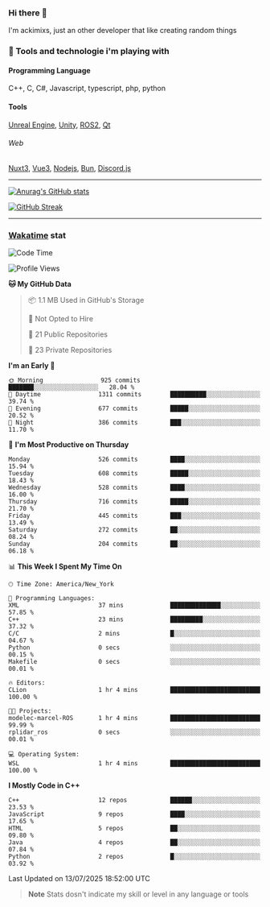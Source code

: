 ### Hi there 👋

I'm ackimixs, just an other developer that like creating random things

### 🧰 Tools and technologie i'm playing with

#### Programming Language
C++, C, C#, Javascript, typescript, php, python

#### Tools
[Unreal Engine](https://www.unrealengine.com), [Unity](https://unity.com/), [ROS2](https://ros.org/), [Qt](https://www.qt.io/)

###### Web
[Nuxt3](https://nuxt.com/), [Vue3](https://vuejs.org/), [Nodejs](https://nodejs.org), [Bun](https://bun.sh/), [Discord.js](https://discord.js.org/)

---

[![Anurag's GitHub stats](https://github-readme-stats.vercel.app/api?username=ackimixs&show_icons=true&theme=github_dark&count_private=true)](https://github.com/anuraghazra/github-readme-stats)

[![GitHub Streak](https://github-readme-streak-stats.herokuapp.com?user=Ackimixs&theme=github-dark-blue&date_format=j%20M%5B%20Y%5D&mode=weekly)](https://git.io/streak-stats)

---
 
 ### [Wakatime](https://wakatime.com/) stat

<!--START_SECTION:waka-->
![Code Time](http://img.shields.io/badge/Code%20Time-1%2C719%20hrs%2013%20mins-blue)

![Profile Views](http://img.shields.io/badge/Profile%20Views-0-blue)

**🐱 My GitHub Data** 

> 📦 1.1 MB Used in GitHub's Storage 
 > 
> 🚫 Not Opted to Hire
 > 
> 📜 21 Public Repositories 
 > 
> 🔑 23 Private Repositories 
 > 
**I'm an Early 🐤** 

```text
🌞 Morning                925 commits         ███████░░░░░░░░░░░░░░░░░░   28.04 % 
🌆 Daytime                1311 commits        ██████████░░░░░░░░░░░░░░░   39.74 % 
🌃 Evening                677 commits         █████░░░░░░░░░░░░░░░░░░░░   20.52 % 
🌙 Night                  386 commits         ███░░░░░░░░░░░░░░░░░░░░░░   11.70 % 
```
📅 **I'm Most Productive on Thursday** 

```text
Monday                   526 commits         ████░░░░░░░░░░░░░░░░░░░░░   15.94 % 
Tuesday                  608 commits         █████░░░░░░░░░░░░░░░░░░░░   18.43 % 
Wednesday                528 commits         ████░░░░░░░░░░░░░░░░░░░░░   16.00 % 
Thursday                 716 commits         █████░░░░░░░░░░░░░░░░░░░░   21.70 % 
Friday                   445 commits         ███░░░░░░░░░░░░░░░░░░░░░░   13.49 % 
Saturday                 272 commits         ██░░░░░░░░░░░░░░░░░░░░░░░   08.24 % 
Sunday                   204 commits         ██░░░░░░░░░░░░░░░░░░░░░░░   06.18 % 
```


📊 **This Week I Spent My Time On** 

```text
🕑︎ Time Zone: America/New_York

💬 Programming Languages: 
XML                      37 mins             ██████████████░░░░░░░░░░░   57.85 % 
C++                      23 mins             █████████░░░░░░░░░░░░░░░░   37.32 % 
C/C                      2 mins              █░░░░░░░░░░░░░░░░░░░░░░░░   04.67 % 
Python                   0 secs              ░░░░░░░░░░░░░░░░░░░░░░░░░   00.15 % 
Makefile                 0 secs              ░░░░░░░░░░░░░░░░░░░░░░░░░   00.01 % 

🔥 Editors: 
CLion                    1 hr 4 mins         █████████████████████████   100.00 % 

🐱‍💻 Projects: 
modelec-marcel-ROS       1 hr 4 mins         █████████████████████████   99.99 % 
rplidar_ros              0 secs              ░░░░░░░░░░░░░░░░░░░░░░░░░   00.01 % 

💻 Operating System: 
WSL                      1 hr 4 mins         █████████████████████████   100.00 % 
```

**I Mostly Code in C++** 

```text
C++                      12 repos            ██████░░░░░░░░░░░░░░░░░░░   23.53 % 
JavaScript               9 repos             ████░░░░░░░░░░░░░░░░░░░░░   17.65 % 
HTML                     5 repos             ██░░░░░░░░░░░░░░░░░░░░░░░   09.80 % 
Java                     4 repos             ██░░░░░░░░░░░░░░░░░░░░░░░   07.84 % 
Python                   2 repos             █░░░░░░░░░░░░░░░░░░░░░░░░   03.92 % 
```




 Last Updated on 13/07/2025 18:52:00 UTC
<!--END_SECTION:waka-->

> **Note**
> Stats dosn't indicate my skill or level in any language or tools

